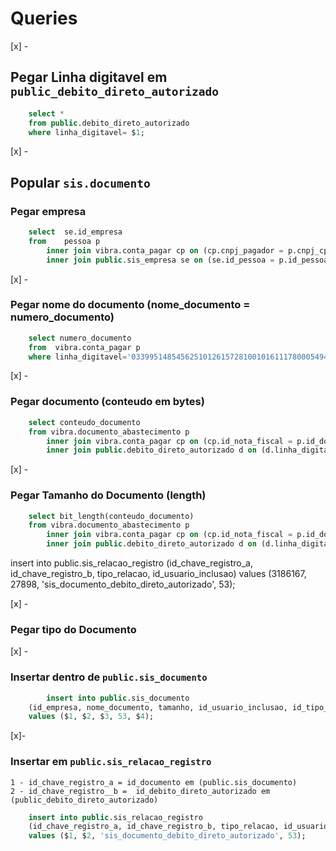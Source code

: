 # Queries

[x] - 
## Pegar Linha digitavel em `public_debito_direto_autorizado`
```sql
    select * 
    from public.debito_direto_autorizado 
    where linha_digitavel= $1;
```

[x] - 
 ## Popular `sis.documento`
 ### Pegar empresa
```sql
    select	se.id_empresa
    from	pessoa p 
        inner join vibra.conta_pagar cp on (cp.cnpj_pagador = p.cnpj_cpf)
        inner join public.sis_empresa se on (se.id_pessoa = p.id_pessoa)
```

[x] -
### Pegar nome do documento (nome_documento = numero_documento)
```sql
    select numero_documento
    from  vibra.conta_pagar p
    where linha_digitavel='03399514854562510126157281001016111780005494600'
```

[x] -
### Pegar documento (conteudo em bytes)
```sql
    select conteudo_documento
    from vibra.documento_abastecimento p 
        inner join vibra.conta_pagar cp on (cp.id_nota_fiscal = p.id_documento_abastecimento)
        inner join public.debito_direto_autorizado d on (d.linha_digitavel = cp.linha_digitavel)
```

[x] -
### Pegar Tamanho do Documento (length)
```sql 
    select bit_length(conteudo_documento)
    from vibra.documento_abastecimento p 
        inner join vibra.conta_pagar cp on (cp.id_nota_fiscal = p.id_documento_abastecimento)
        inner join public.debito_direto_autorizado d on (d.linha_digitavel = cp.linha_digitavel)
```
insert into public.sis_relacao_registro 
(id_chave_registro_a, id_chave_registro_b, tipo_relacao, id_usuario_inclusao) 
values (3186167, 27898, 'sis_documento_debito_direto_autorizado', 53);

[x] -
### Pegar tipo do Documento

[x] -
### Insertar dentro de `public.sis_documento` 
```sql
        insert into public.sis_documento
    (id_empresa, nome_documento, tamanho, id_usuario_inclusao, id_tipo_documento) 
    values ($1, $2, $3, 53, $4);
```

[x]- 
### Insertar em `public.sis_relacao_registro`
    1 - id_chave_registro_a = id_documento em (public.sis_documento)
    2 - id_chave_registro__b =  id_debito_direto_autorizado em (public_debito_direto_autorizado)
    
```sql
    insert into public.sis_relacao_registro 
    (id_chave_registro_a, id_chave_registro_b, tipo_relacao, id_usuario_inclusao) 
    values ($1, $2, 'sis_documento_debito_direto_autorizado', 53);
```
